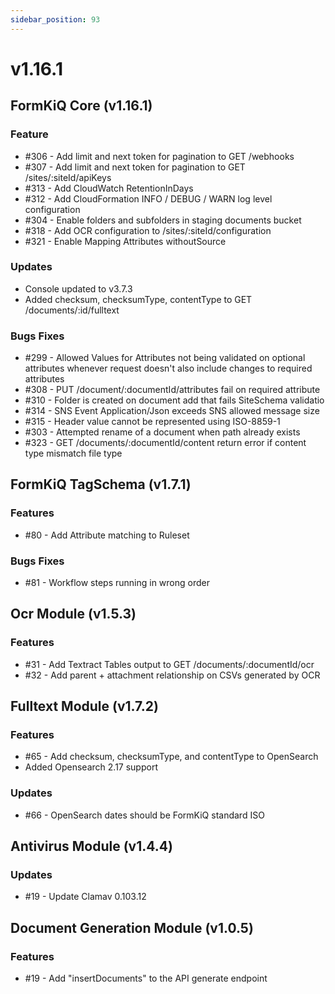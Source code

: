 ```yaml
---
sidebar_position: 93
---
```


# v1.16.1

## FormKiQ Core (v1.16.1)

### Feature

* #306 - Add limit and next token for pagination to GET /webhooks
* #307 - Add limit and next token for pagination to GET /sites/:siteId/apiKeys
* #313 - Add CloudWatch RetentionInDays
* #312 - Add CloudFormation INFO / DEBUG / WARN log level configuration
* #304 - Enable folders and subfolders in staging documents bucket
* #318 - Add OCR configuration to /sites/:siteId/configuration
* #321 - Enable Mapping Attributes withoutSource

### Updates

* Console updated to v3.7.3
* Added checksum, checksumType, contentType to GET /documents/:id/fulltext

### Bugs Fixes

* #299 - Allowed Values for Attributes not being validated on optional attributes whenever request doesn't also include changes to required attributes
* #308 - PUT /document/:documentId/attributes fail on required attribute
* #310 - Folder is created on document add that fails SiteSchema validatio
* #314 - SNS Event Application/Json exceeds SNS allowed message size
* #315 - Header value cannot be represented using ISO-8859-1
* #303 - Attempted rename of a document when path already exists
* #323 - GET /documents/:documentId/content return error if content type mismatch file type

## FormKiQ TagSchema (v1.7.1)

### Features

* #80 - Add Attribute matching to Ruleset

### Bugs Fixes

* #81 - Workflow steps running in wrong order

## Ocr Module (v1.5.3)

### Features

* #31 - Add Textract Tables output to GET /documents/:documentId/ocr
* #32 - Add parent + attachment relationship on CSVs generated by OCR

## Fulltext Module (v1.7.2)

### Features

* #65 - Add checksum, checksumType, and contentType to OpenSearch
* Added Opensearch 2.17 support

### Updates

* #66 - OpenSearch dates should be FormKiQ standard ISO

## Antivirus Module (v1.4.4)

### Updates

* #19 - Update Clamav 0.103.12

## Document Generation Module (v1.0.5)

### Features

* #19 - Add "insertDocuments" to the API generate endpoint
